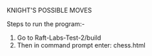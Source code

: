 KNIGHT'S POSSIBLE MOVES

Steps to run the program:- 
1.  Go to Raft-Labs-Test-2/build
2.  Then in command prompt enter: chess.html
